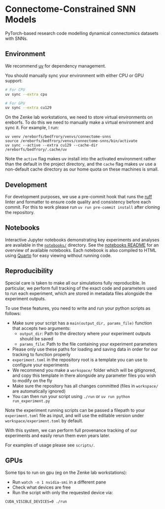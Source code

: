 # Connectome-Constrained SNN Models

PyTorch-based research code modelling dynamical connectomics datasets with SNNs.


## Environment

We recommend [uv](https://docs.astral.sh/uv/) for dependency management.

You should manually sync your environment with either CPU or GPU support:

```bash
# For CPU
uv sync --extra cpu

# For GPU
uv sync --extra cu129
```

On the Zenke lab workstations, we need to store virtual environments on ereborfs. To do this we need to manually make a virtual environment and sync it. For example, I run:

```
uv venv /ereborfs/bedfrory/venvs/connectome-snns
source /ereborfs/bedfrory/venvs/connectome-snns/bin/activate
uv sync --active --extra cu129 --cache-dir /ereborfs/bedfrory/.cache/uv
```

Note the `active` flag makes uv install into the activated environment rather than the default in the project directory, and the `cache` flag makes uv use a non-default cache directory as our home quota on these machines is small.

## Development

For development purposes, we use a pre-commit hook that runs the [ruff](https://docs.astral.sh/ruff/) linter and formatter to ensure code quality and consistency before each commit.
For this to work please run `uv run pre-commit install` after cloning the repository.

## Notebooks

Interactive Jupyter notebooks demonstrating key experiments and analyses are available in the [`notebooks/`](notebooks/) directory. See the [notebooks README](notebooks/README.md) for an overview of available notebooks. Each notebook is also compiled to HTML using [Quarto](https://quarto.org/) for easy viewing without running code.

## Reproducibility

Special care is taken to make all our simulations fully reproducible. In particular, we perform full tracking of the exact code and parameters used to run each experiment, which are stored in metadata files alongside the experiment outputs.

To use these features, you need to write and run your python scripts as follows:

* Make sure your script has a `main(output_dir, params_file)` function that accepts two arguments:
  - `output_dir`: Path to the directory where your experiment outputs should be saved
  - `params_file`: Path to the file containing your experiment parameters
* Please only use these paths for loading and saving data in order for our tracking to function properly
* `experiment.toml` in the repository root is a template you can use to configure your experiments
* We recommend you make a `workspace/` folder which will be gitignored, and copy this template in there alongside any parameter files you wish to modify on the fly
* Make sure the repository has all changes committed (files in `workspace/` are automatically ignored)
* You can then run your script using `./run` or `uv run python run_experiment.py`

Note the experiment running scripts can be passed a filepath to your `experiment.toml` file as input, and will use the editable version under `workspace/experiment.toml` by default.

With this system, we can perform full provenance tracking of our experiments and easily rerun them even years later.

For examples of usage please see `scripts/`.

## GPUs

Some tips to run on gpu (eg on the Zenke lab workstations):

* Run `watch -n 1 nvidia-smi` in a different pane
* Check what devices are free
* Run the script with only the requested device via:
```
CUDA_VISIBLE_DEVICES=0 ./run
```